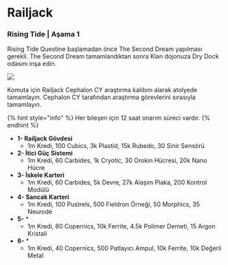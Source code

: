 # Railjack

### Rising Tide \| Aşama 1

Rising Tide Questine başlamadan önce The Second Dream yapılması gerekli. The Second Dream tamamlandıktan sonra Klan dojonuza Dry Dock odasını inşa edin. 

![](https://n9e5v4d8.ssl.hwcdn.net/uploads/6a9b5ce952f641771bc428df47ae88b9.jpg)

Komuta için Railjack Cephalon CY araştırma kalıbını alarak atolyede tamamlayın. Cephalon CY tarafından araştırma görevlerini sırasıyla tamamlayın.

{% hint style="info" %}
Her bileşen için 12 saat onarım süreci vardır.
{% endhint %}

* **1- Railjack Gövdesi**
  * 1m Kredi, 100 Cubics, 3k Plastid, 15k Rubedo, 30 Sinir Sensörü
* **2- İtici Güç Sistemi**
  * 1m Kredi, 60 Carbides, 1k Cryotic, 30 Orokin Hücresi, 20k Nano Hücre
* **3- İskele Karteri**
  * 1m Kredi, 60 Carbides, 5k Devre, 27k Alaşım Plaka, 200 Kontrol Modülü
* **4- Sancak Karteri**
  * 1m Kredi, 100 Pustrels, 500 Fieldron Örneği, 50 Morphics, 35 Neurode
* **5-** \*
  * 1m Kredi, 80 Copernics, 10k Ferrite, 4.5k Polimer Demeti, 15 Argon Kristali
* **6-** \*
  * 1m Kredi, 40 Copernics, 500 Patlayıcı Ampul, 10k Ferrite, 10k Değerli Metal



